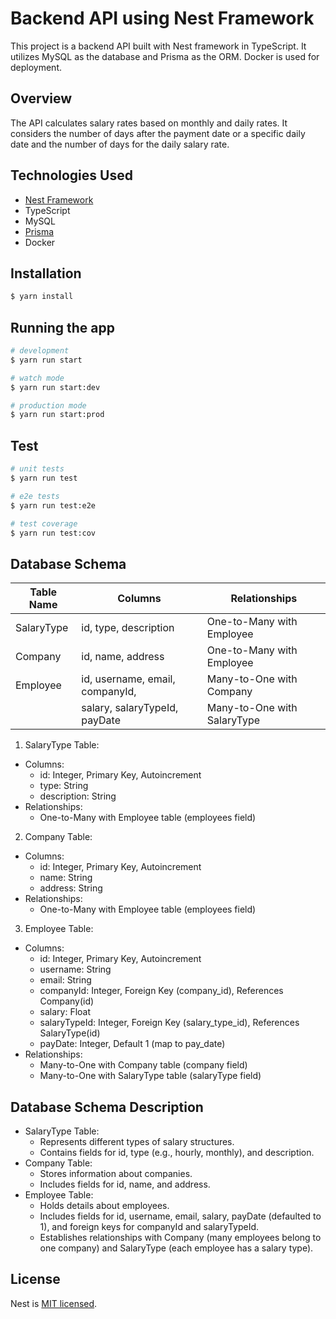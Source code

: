 # Backend API using Nest Framework

This project is a backend API built with Nest framework in TypeScript. It utilizes MySQL as the database and Prisma as the ORM. Docker is used for deployment.

## Overview

The API calculates salary rates based on monthly and daily rates. It considers the number of days after the payment date or a specific daily date and the number of days for the daily salary rate.

## Technologies Used

* [Nest Framework](https://github.com/nestjs/nest)
* TypeScript
* MySQL
* [Prisma](https://www.prisma.io/docs/getting-started/setup-prisma/start-from-scratch/relational-databases-node-mysql)
* Docker

## Installation

```bash
$ yarn install
```

## Running the app

```bash
# development
$ yarn run start

# watch mode
$ yarn run start:dev

# production mode
$ yarn run start:prod
```

## Test

```bash
# unit tests
$ yarn run test

# e2e tests
$ yarn run test:e2e

# test coverage
$ yarn run test:cov
```

## Database Schema

| Table Name    | Columns                         | Relationships                                 |
|---------------|---------------------------------|-----------------------------------------------|
| SalaryType    | id, type, description           | One-to-Many with Employee                     |
| Company       | id, name, address               | One-to-Many with Employee                     |
| Employee      | id, username, email, companyId,  | Many-to-One with Company                      |
|               | salary, salaryTypeId, payDate   | Many-to-One with SalaryType                   |

1. SalaryType Table:
  * Columns:
    * id: Integer, Primary Key, Autoincrement
    * type: String
    * description: String
  * Relationships:
    * One-to-Many with Employee table (employees field)
2. Company Table:
  * Columns:
    * id: Integer, Primary Key, Autoincrement
    * name: String
    * address: String
  * Relationships:
    * One-to-Many with Employee table (employees field)
3. Employee Table:
  * Columns:
    * id: Integer, Primary Key, Autoincrement
    * username: String
    * email: String
    * companyId: Integer, Foreign Key (company_id), References Company(id)
    * salary: Float
    * salaryTypeId: Integer, Foreign Key (salary_type_id), References SalaryType(id)
    * payDate: Integer, Default 1 (map to pay_date)
  * Relationships:
    * Many-to-One with Company table (company field)
    * Many-to-One with SalaryType table (salaryType field)

## Database Schema Description
* SalaryType Table:
  * Represents different types of salary structures.
  * Contains fields for id, type (e.g., hourly, monthly), and description.
* Company Table:
  * Stores information about companies.
  * Includes fields for id, name, and address.
* Employee Table:
  * Holds details about employees.
  * Includes fields for id, username, email, salary, payDate (defaulted to 1), and foreign keys for companyId and salaryTypeId.
  * Establishes relationships with Company (many employees belong to one company) and SalaryType (each employee has a salary type).

## License

Nest is [MIT licensed](LICENSE).

